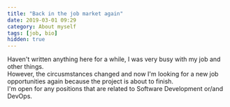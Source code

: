 ```yaml
---
title: "Back in the job market again"
date: 2019-03-01 09:29
category: About myself
tags: [job, bio]
hidden: true
---
```


Haven't written anything here for a while, I was very busy with my job and other things.  
However, the circusmstances changed and now I'm looking for a new job opportunities again because the project is about to finish.  
I'm open for any positions that are related to Software Development or/and DevOps.
